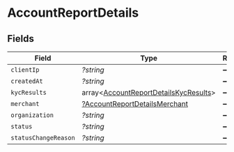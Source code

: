 # AccountReportDetails


## Fields

| Field                                                                                          | Type                                                                                           | Required                                                                                       | Description                                                                                    |
| ---------------------------------------------------------------------------------------------- | ---------------------------------------------------------------------------------------------- | ---------------------------------------------------------------------------------------------- | ---------------------------------------------------------------------------------------------- |
| `clientIp`                                                                                     | *?string*                                                                                      | :heavy_minus_sign:                                                                             | N/A                                                                                            |
| `createdAt`                                                                                    | *?string*                                                                                      | :heavy_minus_sign:                                                                             | N/A                                                                                            |
| `kycResults`                                                                                   | array<[AccountReportDetailsKycResults](../../models/shared/AccountReportDetailsKycResults.md)> | :heavy_minus_sign:                                                                             | N/A                                                                                            |
| `merchant`                                                                                     | [?AccountReportDetailsMerchant](../../models/shared/AccountReportDetailsMerchant.md)           | :heavy_minus_sign:                                                                             | N/A                                                                                            |
| `organization`                                                                                 | *?string*                                                                                      | :heavy_minus_sign:                                                                             | N/A                                                                                            |
| `status`                                                                                       | *?string*                                                                                      | :heavy_minus_sign:                                                                             | N/A                                                                                            |
| `statusChangeReason`                                                                           | *?string*                                                                                      | :heavy_minus_sign:                                                                             | N/A                                                                                            |